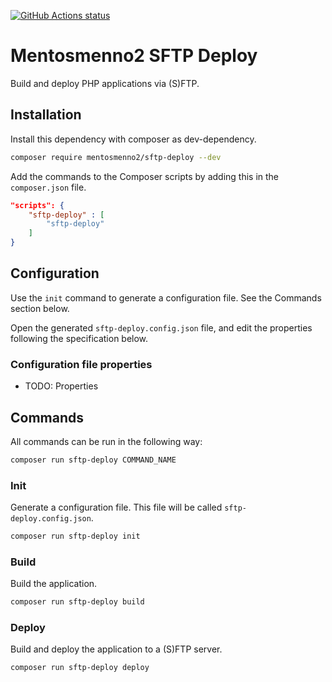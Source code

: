[![GitHub Actions status](https://github.com/mentosmenno2/sftp-deploy/workflows/Build%20%26%20test/badge.svg)](https://github.com/mentosmenno2/sftp-deploy/actions)

# Mentosmenno2 SFTP Deploy

Build and deploy PHP applications via (S)FTP.

## Installation

Install this dependency with composer as dev-dependency.

```sh
composer require mentosmenno2/sftp-deploy --dev
```

Add the commands to the Composer scripts by adding this in the `composer.json` file.

```json
"scripts": {
	"sftp-deploy" : [
		"sftp-deploy"
	]
}
```

## Configuration

Use the `init` command to generate a configuration file. See the Commands section below.

Open the generated `sftp-deploy.config.json` file, and edit the properties following the specification below.

### Configuration file properties

- TODO: Properties

## Commands

All commands can be run in the following way:

```sh
composer run sftp-deploy COMMAND_NAME
```

### Init

Generate a configuration file. This file will be called `sftp-deploy.config.json`.

```sh
composer run sftp-deploy init
```

### Build

Build the application.

```sh
composer run sftp-deploy build
```

### Deploy

Build and deploy the application to a (S)FTP server.

```sh
composer run sftp-deploy deploy
```
